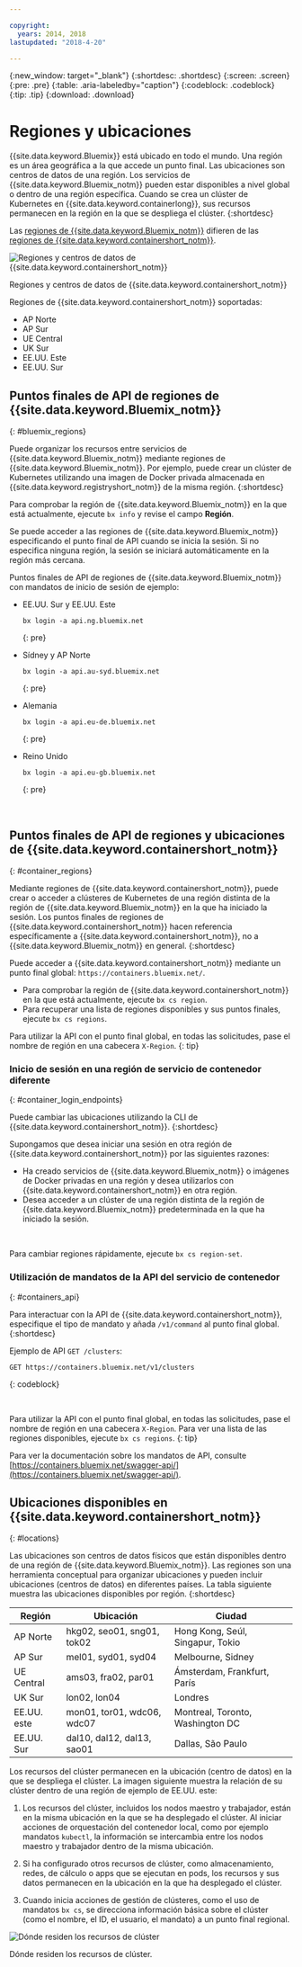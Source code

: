 ```yaml
---

copyright:
  years: 2014, 2018
lastupdated: "2018-4-20"

---
```


{:new_window: target="_blank"}
{:shortdesc: .shortdesc}
{:screen: .screen}
{:pre: .pre}
{:table: .aria-labeledby="caption"}
{:codeblock: .codeblock}
{:tip: .tip}
{:download: .download}

# Regiones y ubicaciones
{{site.data.keyword.Bluemix}} está ubicado en todo el mundo. Una región es un área geográfica a la que accede un punto final. Las ubicaciones son centros de datos de una región. Los servicios de {{site.data.keyword.Bluemix_notm}} pueden estar disponibles a nivel global o dentro de una región específica. Cuando se crea un clúster de Kubernetes en {{site.data.keyword.containerlong}}, sus recursos permanecen en la región en la que se despliega el clúster.
{:shortdesc}

Las [regiones de {{site.data.keyword.Bluemix_notm}}](#bluemix_regions) difieren de las [regiones de {{site.data.keyword.containershort_notm}}](#container_regions).

![Regiones y centros de datos de {{site.data.keyword.containershort_notm}}](/images/regions.png)

Regiones y centros de datos de {{site.data.keyword.containershort_notm}}

Regiones de {{site.data.keyword.containershort_notm}} soportadas:
  * AP Norte
  * AP Sur
  * UE Central
  * UK Sur
  * EE.UU. Este
  * EE.UU. Sur



## Puntos finales de API de regiones de {{site.data.keyword.Bluemix_notm}}
{: #bluemix_regions}

Puede organizar los recursos entre servicios de {{site.data.keyword.Bluemix_notm}} mediante regiones de {{site.data.keyword.Bluemix_notm}}. Por ejemplo, puede crear un clúster de Kubernetes utilizando una imagen de Docker privada almacenada en {{site.data.keyword.registryshort_notm}} de la misma región.
{:shortdesc}

Para comprobar la región de {{site.data.keyword.Bluemix_notm}} en la que está actualmente, ejecute `bx info` y revise el campo **Región**.

Se puede acceder a las regiones de {{site.data.keyword.Bluemix_notm}} especificando el punto final de API cuando se inicia la sesión. Si no especifica ninguna región, la sesión se iniciará automáticamente en la región más cercana.

Puntos finales de API de regiones de {{site.data.keyword.Bluemix_notm}} con mandatos de inicio de sesión de ejemplo:

  * EE.UU. Sur y EE.UU. Este
      ```
      bx login -a api.ng.bluemix.net
      ```
      {: pre}

  * Sídney y AP Norte
      ```
      bx login -a api.au-syd.bluemix.net
      ```
      {: pre}

  * Alemania
      ```
      bx login -a api.eu-de.bluemix.net
      ```
      {: pre}

  * Reino Unido
      ```
      bx login -a api.eu-gb.bluemix.net
      ```
      {: pre}



<br />


## Puntos finales de API de regiones y ubicaciones de {{site.data.keyword.containershort_notm}}
{: #container_regions}

Mediante regiones de {{site.data.keyword.containershort_notm}}, puede crear o acceder a clústeres de Kubernetes de una región distinta de la región de {{site.data.keyword.Bluemix_notm}} en la que ha iniciado la sesión. Los puntos finales de regiones de {{site.data.keyword.containershort_notm}} hacen referencia específicamente a {{site.data.keyword.containershort_notm}}, no a {{site.data.keyword.Bluemix_notm}} en general.
{:shortdesc}

Puede acceder a {{site.data.keyword.containershort_notm}} mediante un punto final global: `https://containers.bluemix.net/`.
* Para comprobar la región de {{site.data.keyword.containershort_notm}} en la que está actualmente, ejecute `bx cs region`.
* Para recuperar una lista de regiones disponibles y sus puntos finales, ejecute `bx cs regions`.

Para utilizar la API con el punto final global, en todas las solicitudes, pase el nombre de región en una cabecera `X-Region`.
{: tip}

### Inicio de sesión en una región de servicio de contenedor diferente
{: #container_login_endpoints}

Puede cambiar las ubicaciones utilizando la CLI de {{site.data.keyword.containershort_notm}}.
{:shortdesc}

Supongamos que desea iniciar una sesión en otra región de {{site.data.keyword.containershort_notm}} por las siguientes razones:
  * Ha creado servicios de {{site.data.keyword.Bluemix_notm}} o imágenes de Docker privadas en una región y desea utilizarlos con {{site.data.keyword.containershort_notm}} en otra región.
  * Desea acceder a un clúster de una región distinta de la región de {{site.data.keyword.Bluemix_notm}} predeterminada en la que ha iniciado la sesión.

</br>

Para cambiar regiones rápidamente, ejecute `bx cs region-set`.

### Utilización de mandatos de la API del servicio de contenedor
{: #containers_api}

Para interactuar con la API de {{site.data.keyword.containershort_notm}}, especifique el tipo de mandato y añada `/v1/command` al punto final global.
{:shortdesc}

Ejemplo de API `GET /clusters`:
  ```
  GET https://containers.bluemix.net/v1/clusters
  ```
  {: codeblock}

</br>

Para utilizar la API con el punto final global, en todas las solicitudes, pase el nombre de región en una cabecera `X-Region`. Para ver una lista de las regiones disponibles, ejecute `bx cs regions`.
{: tip}

Para ver la documentación sobre los mandatos de API, consulte [https://containers.bluemix.net/swagger-api/](https://containers.bluemix.net/swagger-api/).

## Ubicaciones disponibles en {{site.data.keyword.containershort_notm}}
{: #locations}

Las ubicaciones son centros de datos físicos que están disponibles dentro de una región de {{site.data.keyword.Bluemix_notm}}. Las regiones son una herramienta conceptual para organizar ubicaciones y pueden incluir ubicaciones (centros de datos) en diferentes países. La tabla siguiente muestra las ubicaciones disponibles por región.
{:shortdesc}

| Región | Ubicación | Ciudad |
|--------|----------|------|
| AP Norte | hkg02, seo01, sng01, tok02 | Hong Kong, Seúl, Singapur, Tokio |
| AP Sur     | mel01, syd01, syd04        | Melbourne, Sidney |
| UE Central     | ams03, fra02, par01        | Ámsterdam, Frankfurt, París |
| UK Sur      | lon02, lon04         | Londres |
| EE.UU. este      | mon01, tor01, wdc06, wdc07        | Montreal, Toronto, Washington DC |
| EE.UU. Sur     | dal10, dal12, dal13, sao01       | Dallas, São Paulo |

Los recursos del clúster permanecen en la ubicación (centro de datos) en la que se despliega el clúster. La imagen siguiente muestra la relación de su clúster dentro de una región de ejemplo de EE.UU. este:

1.  Los recursos del clúster, incluidos los nodos maestro y trabajador, están en la misma ubicación en la que se ha desplegado el clúster. Al iniciar acciones de orquestación del contenedor local, como por ejemplo mandatos `kubectl`, la información se intercambia entre los nodos maestro y trabajador dentro de la misma ubicación.

2.  Si ha configurado otros recursos de clúster, como almacenamiento, redes, de cálculo o apps que se ejecutan en pods, los recursos y sus datos permanecen en la ubicación en la que ha desplegado el clúster.

3.  Cuando inicia acciones de gestión de clústeres, como el uso de mandatos `bx cs`, se direcciona información básica sobre el clúster (como el nombre, el ID, el usuario, el mandato) a un punto final regional.

![Dónde residen los recursos de clúster](/images/region-cluster-resources.png)

Dónde residen los recursos de clúster.

